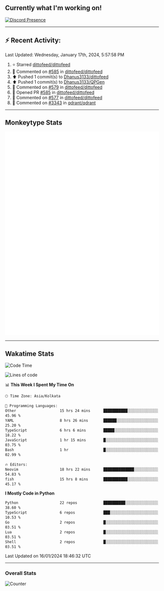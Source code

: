 ## Currently what I'm working on!
[![Discord Presence](https://lanyard.cnrad.dev/api/534981034400284712)](https://discord.com/users/534981034400284712)

---

## :zap: Recent Activity:
<!--RECENT_ACTIVITY:last_update-->
Last Updated: Wednesday, January 17th, 2024, 5:57:58 PM
<!--RECENT_ACTIVITY:last_update_end-->
<!--RECENT_ACTIVITY:start-->
1. ⭐ Starred [dittofeed/dittofeed](https://github.com/dittofeed/dittofeed)<br>
2. 💬 Commented on [#585](https://github.com/dittofeed/dittofeed/pull/585#issuecomment-1894982038) in [dittofeed/dittofeed](https://github.com/dittofeed/dittofeed)<br>
3. ⬆️ Pushed 1 commit(s) to [Dhanus3133/dittofeed](https://github.com/Dhanus3133/dittofeed)<br>
4. ⬆️ Pushed 1 commit(s) to [Dhanus3133/QPGen](https://github.com/Dhanus3133/QPGen)<br>
5. 💬 Commented on [#579](https://github.com/dittofeed/dittofeed/issues/579#issuecomment-1893606320) in [dittofeed/dittofeed](https://github.com/dittofeed/dittofeed)<br>
6. 💪 Opened PR [#585](https://github.com/dittofeed/dittofeed/pull/585) in [dittofeed/dittofeed](https://github.com/dittofeed/dittofeed)<br>
7. 💬 Commented on [#577](https://github.com/dittofeed/dittofeed/issues/577#issuecomment-1893005273) in [dittofeed/dittofeed](https://github.com/dittofeed/dittofeed)<br>
8. 💬 Commented on [#3343](https://github.com/qdrant/qdrant/pull/3343#discussion_r1452550144) in [qdrant/qdrant](https://github.com/qdrant/qdrant)<br>
<!--RECENT_ACTIVITY:end-->

---

## Monkeytype Stats
<a href="https://monkeytype.com/profile/dhanus">
  <img src="https://raw.githubusercontent.com/Dhanus3133/Dhanus3133/monkeytype/monkeytype-pb.svg" alt="Monkeytype Profile" />
</a>

---

## Wakatime Stats
<!--START_SECTION:waka-->
![Code Time](http://img.shields.io/badge/Code%20Time-1%2C591%20hrs%2020%20mins-blue)

![Lines of code](https://img.shields.io/badge/From%20Hello%20World%20I%27ve%20Written-4.8%20million%20lines%20of%20code-blue)

📊 **This Week I Spent My Time On** 

```text
🕑︎ Time Zone: Asia/Kolkata

💬 Programming Languages: 
Other                    15 hrs 24 mins      ███████████░░░░░░░░░░░░░░   45.96 % 
YAML                     8 hrs 26 mins       ██████░░░░░░░░░░░░░░░░░░░   25.20 % 
TypeScript               6 hrs 6 mins        █████░░░░░░░░░░░░░░░░░░░░   18.22 % 
JavaScript               1 hr 15 mins        █░░░░░░░░░░░░░░░░░░░░░░░░   03.75 % 
Bash                     1 hr                █░░░░░░░░░░░░░░░░░░░░░░░░   02.99 % 

🔥 Editors: 
Neovim                   18 hrs 22 mins      ██████████████░░░░░░░░░░░   54.83 % 
fish                     15 hrs 8 mins       ███████████░░░░░░░░░░░░░░   45.17 % 
```

**I Mostly Code in Python** 

```text
Python                   22 repos            ██████████░░░░░░░░░░░░░░░   38.60 % 
TypeScript               6 repos             ███░░░░░░░░░░░░░░░░░░░░░░   10.53 % 
Go                       2 repos             █░░░░░░░░░░░░░░░░░░░░░░░░   03.51 % 
Lua                      2 repos             █░░░░░░░░░░░░░░░░░░░░░░░░   03.51 % 
Shell                    2 repos             █░░░░░░░░░░░░░░░░░░░░░░░░   03.51 % 
```




 Last Updated on 16/01/2024 18:46:32 UTC
<!--END_SECTION:waka-->
---

### Overall Stats

<img src="https://moe-counter.glitch.me/get/@Dhanus3133?theme=asoul" alt="Counter" />
